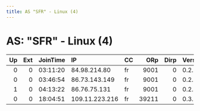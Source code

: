 ```yaml
---
title: AS "SFR" - Linux (4)
---
```


# AS: "SFR" - Linux (4)

|   Up |   Ext | JoinTime   | IP             | CC   |   ORp |   Dirp | Version   | Contact   | Nickname      |   eFamMembers |
|-----:|------:|:-----------|:---------------|:-----|------:|-------:|:----------|:----------|:--------------|--------------:|
|    0 |     0 | 03:11:20   | 84.98.214.80   | fr   |  9001 |      0 | 0.2.7.6   | None      | gsrv          |             1 |
|    0 |     0 | 03:46:54   | 86.73.143.149  | fr   |  9001 |      0 | 0.2.7.6   | None      | gsrv          |             1 |
|    1 |     0 | 04:13:22   | 86.76.75.131   | fr   |  9001 |      0 | 0.2.7.6   | None      | gsrv          |             1 |
|    0 |     0 | 18:04:51   | 109.11.223.216 | fr   | 39211 |      0 | 0.3.0.10  | None      | UbuntuCore184 |             1 |
